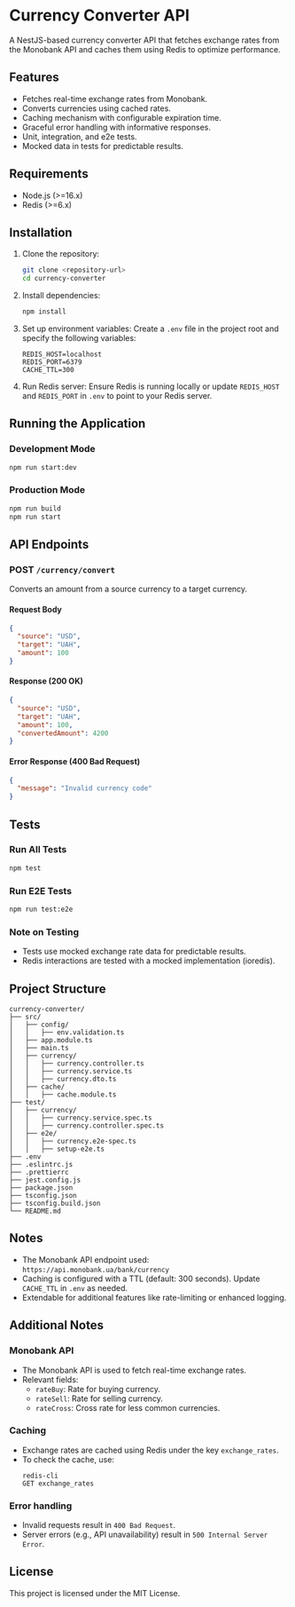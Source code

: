 # Currency Converter API

A NestJS-based currency converter API that fetches exchange rates from the Monobank API and caches them using Redis to optimize performance.

## Features
- Fetches real-time exchange rates from Monobank.
- Converts currencies using cached rates.
- Caching mechanism with configurable expiration time.
- Graceful error handling with informative responses.
- Unit, integration, and e2e tests.
- Mocked data in tests for predictable results.

## Requirements
- Node.js (>=16.x)
- Redis (>=6.x)

## Installation

1. Clone the repository:
   ```bash
   git clone <repository-url>
   cd currency-converter
   ```

2. Install dependencies:
   ```bash
   npm install
   ```

3. Set up environment variables:
   Create a `.env` file in the project root and specify the following variables:
   ```env
   REDIS_HOST=localhost
   REDIS_PORT=6379
   CACHE_TTL=300
   ```

4. Run Redis server:
   Ensure Redis is running locally or update `REDIS_HOST` and `REDIS_PORT` in `.env` to point to your Redis server.

## Running the Application

### Development Mode
```bash
npm run start:dev
```

### Production Mode
```bash
npm run build
npm run start
```

## API Endpoints

### POST `/currency/convert`
Converts an amount from a source currency to a target currency.

#### Request Body
```json
{
  "source": "USD",
  "target": "UAH",
  "amount": 100
}
```

#### Response (200 OK)
```json
{
  "source": "USD",
  "target": "UAH",
  "amount": 100,
  "convertedAmount": 4200
}
```

#### Error Response (400 Bad Request)
```json
{
  "message": "Invalid currency code"
}
```

## Tests

### Run All Tests
```bash
npm test
```

### Run E2E Tests
```bash
npm run test:e2e
```

### Note on Testing
- Tests use mocked exchange rate data for predictable results.
- Redis interactions are tested with a mocked implementation (ioredis).

## Project Structure
```
currency-converter/
├── src/
│   ├── config/
│   │   ├── env.validation.ts
│   ├── app.module.ts
│   ├── main.ts
│   ├── currency/
│   │   ├── currency.controller.ts
│   │   ├── currency.service.ts
│   │   ├── currency.dto.ts
│   ├── cache/
│   │   ├── cache.module.ts
├── test/
│   ├── currency/
│   │   ├── currency.service.spec.ts
│   │   ├── currency.controller.spec.ts
│   ├── e2e/
│   │   ├── currency.e2e-spec.ts
│   │   ├── setup-e2e.ts
├── .env
├── .eslintrc.js
├── .prettierrc
├── jest.config.js
├── package.json
├── tsconfig.json
├── tsconfig.build.json
└── README.md
```

## Notes
- The Monobank API endpoint used: `https://api.monobank.ua/bank/currency`
- Caching is configured with a TTL (default: 300 seconds). Update `CACHE_TTL` in `.env` as needed.
- Extendable for additional features like rate-limiting or enhanced logging.

## Additional Notes

### Monobank API
- The Monobank API is used to fetch real-time exchange rates.
- Relevant fields:
  - `rateBuy`: Rate for buying currency.
  - `rateSell`: Rate for selling currency.
  - `rateCross`: Cross rate for less common currencies.

### Caching
- Exchange rates are cached using Redis under the key `exchange_rates`.
- To check the cache, use:
  ```
  redis-cli
  GET exchange_rates
  ```

### Error handling
- Invalid requests result in `400 Bad Request`.
- Server errors (e.g., API unavailability) result in `500 Internal Server Error`.

## License
This project is licensed under the MIT License.
